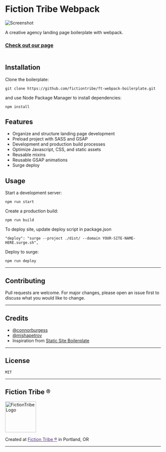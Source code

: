 # Fiction Tribe Webpack

![Screenshot](https://i.imgur.com/X3GMYrh.png)

A creative agency landing page boilerplate with webpack. <br/>
### [Check out our page](https://ftwebpackboilerplatev2.surge.sh/) <br/> <br/>

## Installation
Clone the boilerplate:
```
git clone https://github.com/fictiontribe/ft-webpack-boilerplate.git
```
and use Node Package Manager to install dependencies:

```
npm install
```

## Features
* Organize and structure landing page development
* Preload project with SASS and GSAP
* Development and production build processes
* Optimize Javascript, CSS, and static assets
* Reusable mixins
* Reusable GSAP animations
* Surge deploy

## Usage

Start a development server:

```
npm run start
```

Create a production build:

```
npm run build
```
To deploy site, update deploy script in package.json 
```
"deploy": "surge --project ./dist/ --domain YOUR-SITE-NAME-HERE.surge.sh",
```
Deploy to surge:

```
npm run deploy
```
---

## Contributing
Pull requests are welcome. For major changes, please open an issue first to discuss what you would like to change.

---

## Credits
- [@connorburgess](https://github.com/connorburgess)
- [@mishapetrov](https://github.com/mishapetrov)
- Inspiration from [Static Site Boilerplate](https://github.com/ericalli/static-site-boilerplate)

---

## License
```
MIT
```

---
## Fiction Tribe ®
<img alt="FictionTribe Logo" src="https://mishapetrov.github.io/Contrast.js/img/ft-logo.png" width="100">  

Created at <a style="color:#52337c;" href="https://fictiontribe.com">Fiction Tribe ®</a> in Portland, OR

---
